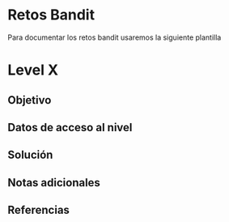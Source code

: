 # Retos Bandit
Para documentar los retos bandit usaremos la siguiente plantilla
# Level X
## Objetivo
## Datos de acceso al nivel
## Solución 
## Notas adicionales
## Referencias
